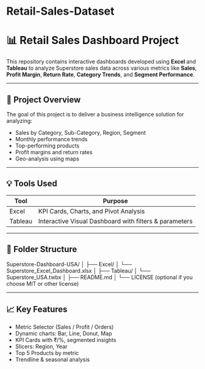 # Retail-Sales-Dataset
# 📊 Retail Sales Dashboard Project

This repository contains interactive dashboards developed using **Excel** and **Tableau** to analyze Superstore sales data across various metrics like **Sales**, **Profit Margin**, **Return Rate**, **Category Trends**, and **Segment Performance**.

---

## 📝 Project Overview

The goal of this project is to deliver a business intelligence solution for analyzing:
- Sales by Category, Sub-Category, Region, Segment
- Monthly performance trends
- Top-performing products
- Profit margins and return rates
- Geo-analysis using maps

---

## 💡 Tools Used
| Tool     | Purpose                                |
|----------|----------------------------------------|
| Excel    | KPI Cards, Charts, and Pivot Analysis  |
| Tableau  | Interactive Visual Dashboard with filters & parameters |
---

## 📂 Folder Structure
Superstore-Dashboard-USA/
│
├── Excel/
│   └── Superstore_Excel_Dashboard.xlsx
│
├── Tableau/
│   └── Superstore_USA.twbx
│
├── README.md
│
└── LICENSE (optional if you choose MIT or other license)



---

## 📈 Key Features

- Metric Selector (Sales / Profit / Orders)
- Dynamic charts: Bar, Line, Donut, Map
- KPI Cards with ₹/%, segmented insights
- Slicers: Region, Year
- Top 5 Products by metric
- Trendline & seasonal analysis



